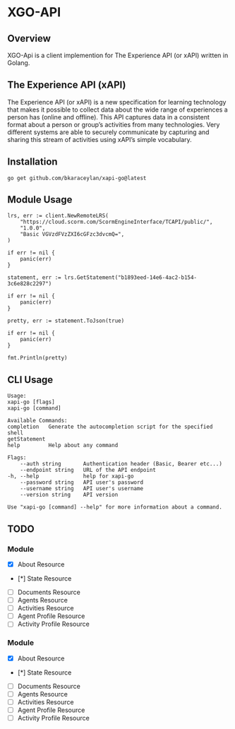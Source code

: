 # XGO-API

## Overview

XGO-Api is a client implemention for The Experience API (or xAPI) written in Golang.
## The Experience API (xAPI)

The Experience API (or xAPI) is a new specification for learning technology that makes it possible to collect data about the wide range of experiences a person has (online and offline). This API captures data in a consistent format about a person or group’s activities from many technologies. Very different systems are able to securely communicate by capturing and sharing this stream of activities using xAPI’s simple vocabulary.

## Installation
	go get github.com/bkaraceylan/xapi-go@latest
## Module Usage
	lrs, err := client.NewRemoteLRS(
		"https://cloud.scorm.com/ScormEngineInterface/TCAPI/public/",
		"1.0.0",
		"Basic VGVzdFVzZXI6cGFzc3dvcmQ=",
	)

	if err != nil {
		panic(err)
	}

	statement, err := lrs.GetStatement("b1893eed-14e6-4ac2-b154-3c6e828c2297")

	if err != nil {
		panic(err)
	}

	pretty, err := statement.ToJson(true)

	if err != nil {
		panic(err)
	}

	fmt.Println(pretty)

## CLI Usage
	Usage:
	xapi-go [flags]
	xapi-go [command]

	Available Commands:
	completion   Generate the autocompletion script for the specified shell
	getStatement 
	help         Help about any command

	Flags:
		--auth string       Authentication header (Basic, Bearer etc...)
		--endpoint string   URL of the API endpoint
	-h, --help              help for xapi-go
		--password string   API user's password
		--username string   API user's username
		--version string    API version

	Use "xapi-go [command] --help" for more information about a command.

## TODO
### Module
- [x] About Resource
- [*] State Resource
- [ ] Documents Resource
- [ ] Agents Resource
- [ ] Activities Resource
- [ ] Agent Profile Resource
- [ ] Activity Profile Resource
### Module
- [x] About Resource
- [*] State Resource
- [ ] Documents Resource
- [ ] Agents Resource
- [ ] Activities Resource
- [ ] Agent Profile Resource
- [ ] Activity Profile Resource
